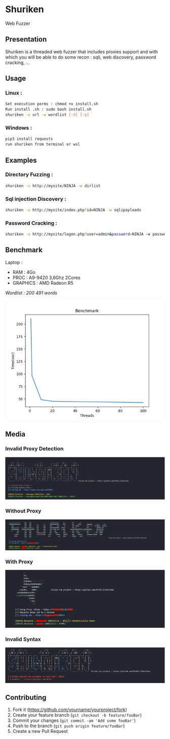 # Shuriken
Web Fuzzer

## Presentation

Shuriken is a threaded web fuzzer that includes proxies support and with which you will be able to do some recon : sqli, web discovery, password cracking, ...

## Usage

### Linux :
```sh
Set execution perms : chmod +x install.sh
Run install .sh : sudo bash install.sh
shuriken -u url -w wordlist [-d] [-p]
```

### Windows :
```sh
pip3 install requests
run shuriken from terminal or wsl
```

## Examples

### Directory Fuzzing : 
```sh
shuriken -u http://mysite/NINJA -w dirlist
```
### Sql injection Discovery : 
```sh
shuriken -u http://mysite/index.php?id=NINJA -w sqlipayloads
```
### Password Cracking : 
```sh
shuriken -u http://mysite/logon.php?user=admin&password=NINJA -w passwords
```

## Benchmark

Laptop : 
  * RAM      : 4Go
  * PROC     : A9-9420 3,6Ghz 2Cores
  * GRAPHICS : AMD Radeon R5

_*Wordlist : 200 491 words*_

![](benchmark.png)

## Media

### Invalid Proxy Detection
![](photo1.PNG)

### Without Proxy
![](photo2.PNG)

### With Proxy
![](photo3.PNG)

### Invalid Syntax
![](photo4.PNG)


## Contributing

1. Fork it (<https://github.com/yourname/yourproject/fork>)
2. Create your feature branch (`git checkout -b feature/fooBar`)
3. Commit your changes (`git commit -am 'Add some fooBar'`)
4. Push to the branch (`git push origin feature/fooBar`)
5. Create a new Pull Request

